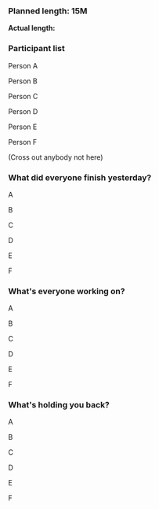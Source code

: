 ### Planned length: 15M
**Actual length:**

### Participant list
Person A

Person B

Person C

Person D

Person E

Person F

(Cross out anybody not here)

### What did everyone finish yesterday?
A

B

C

D

E

F

### What's everyone working on?
A

B

C

D

E

F

### What's holding you back?
A

B

C

D

E

F
